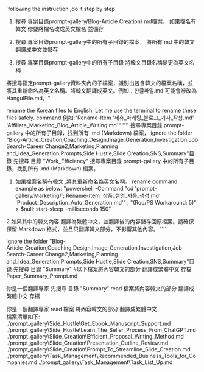 `following the instruction ,do it step by step

1. 搜尋 專案目錄prompt-gallery/Blog-Article Creation/ md檔案， 如果檔名有韓文 你要將檔名改成英文檔名 並儲存
1. 搜尋 專案目錄prompt-gallery中的所有子目錄的檔案， 將所有 md 中的韓文 翻譯成中文並儲存


1. 搜尋 專案目錄prompt-gallery中的所有子目錄 將韓文目錄名稱變更為英文名稱 


將搜尋指定prompt-gallery資料夾內的子檔案，識別出包含韓文的檔案名稱，並將其重新命名為英文名稱。將韓文翻譯成英文。例如：한글파일.md 可能會被改為 HangulFile.md。"

rename the Korean files to English. Let me use the terminal to rename these files safely. 
command 例如:"Rename-Item '제휴_마케팅_블로그_기사_작성.md' 'Affiliate_Marketing_Blog_Article_Writing.md'"
''''
搜尋專案目錄 prompt-gallery 中的所有子目錄，找到所有 .md (Markdown) 檔案，
 ignore the folder  "Blog-Article_Creation,Coaching,Design,Image_Generation,Investigation,Job Search-Career Change2,Marketing,Planning and_Idea_Generation,Prompts,Side Hustle,Slide Creation,SNS,Summary"目錄
先搜尋 目錄 "Work_Efficiency"
搜尋專案目錄 prompt-gallery 中的所有子目錄，找到所有 .md (Markdown) 檔案，
1. 如果檔案名稱有韓文 ,將其重新命名為英文名稱。
rename command example as below:
"powershell -Command "cd 'prompt-gallery/Marketing/'; Rename-Item '상품_설명_자동_생성.md' 'Product_Description_Auto_Generation.md'" ; "(Roo/PS Workaround: 5)" > $null; start-sleep -milliseconds 150"

2.如果其中的韓文內容 翻譯為繁體中文，並翻譯後的內容儲存回原檔案。請確保保留 Markdown 格式，並且只翻譯韓文部分，不影響其他內容。
''''


 ignore the folder  "Blog-Article_Creation,Coaching,Design,Image_Generation,Investigation,Job Search-Career Change2,Marketing,Planning and_Idea_Generation,Prompts,Side Hustle,Slide Creation,SNS,Summary"目錄
先搜尋 目錄 "Summary"
#以下檔案將內容韓文的部分 翻譯成繁體中文 存檔
Paper_Summary_Prompt.md


你是一個翻譯專家 先搜尋 目錄 "Summary"
read 檔案將內容韓文的部分 翻譯成繁體中文 存檔


你是一個翻譯專家  read 檔案 將內容韓文的部分 翻譯成繁體中文  
檔案清單如下:
./prompt_gallery\Side_Hustle\Get_Ebook_Manuscript_Support.md
./prompt_gallery\Side_Hustle\Learn_The_Seller_Process_From_ChatGPT.md
./prompt_gallery\Slide_Creation\Efficient_Proposal_Writing_Method.md
./prompt_gallery\Slide_Creation\Presentation_Outline_Review.md
./prompt_gallery\Slide_Creation\Prompt_To_Streamline_Slide_Creation.md
./prompt_gallery\Task_Management\Recommended_Business_Tools_for_Companies.md
./prompt_gallery\Task_Management\Task_List_Up.md


